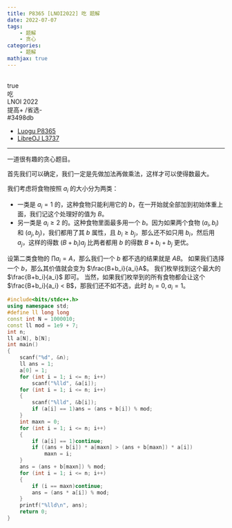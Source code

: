 ```yaml
---
title: P8365 [LNOI2022] 吃 题解
date: 2022-07-07
tags:
	- 题解
	- 贪心
categories:
	- 题解
mathjax: true
---
```

<br>
<!-- more -->
<div id="problem-card-vis">true</div>
<div id="problem-info-name">吃</div>
<div id="problem-info-from">LNOI 2022</div>
<div id="problem-info-difficulty">提高+ /省选-</div>
<div id="problem-info-color">#3498db</div>
<div id="problem-info-submit"><ul><li><a href="https://www.luogu.com.cn/problem/P8365">Luogu P8365</a></li><li><a href="https://loj.ac/p/3737">LibreOJ L3737</a></li></ul></div>

----

一道很有趣的贪心题目。

首先我们可以确定，我们一定是先做加法再做乘法，这样才可以使得数最大。

我们考虑将食物按照 $a_i$ 的大小分为两类：
- 一类是 $a_i = 1$ 的，这种食物只能利用它的 $b$，在一开始就全部加到初始体重上面，我们记这个处理好的值为 $B$。
- 另一类是 $a_i \geq 2$ 的。这种食物里面最多用一个 $b$。因为如果两个食物 $(a_i,b_i)$ 和 $(a_j,b_j)$，我们都用了其 $b$ 属性，且 $b_i \geq b_j$，那么还不如只用 $b_i$，然后用 $a_j$，这样的得数 $(B+b_i)a_j$ 比两者都用 $b$ 的得数 $B+b_i+b_j$ 更优。

设第二类食物的 $\prod a_i = A$，那么我们一个 $b$ 都不选的结果就是 $AB$。
如果我们选择一个 $b$，那么其价值就会变为 $\frac{B+b_i}{a_i}A$。
我们枚举找到这个最大的 $\frac{B+b_i}{a_i}$ 即可。
当然，如果我们枚举到的所有食物都会让这个 $\frac{B+b_i}{a_i} < B$，那我们还不如不选，此时 $b_i = 0,a_i = 1$。

``` cpp
#include<bits/stdc++.h>
using namespace std;
#define ll long long
const int N = 1000010;
const ll mod = 1e9 + 7;
int n;
ll a[N], b[N];
int main()
{
	scanf("%d", &n);
	ll ans = 1;
	a[0] = 1;
	for (int i = 1; i <= n; i++)
		scanf("%lld", &a[i]);
	for (int i = 1; i <= n; i++)
	{
		scanf("%lld", &b[i]);
		if (a[i] == 1)ans = (ans + b[i]) % mod;
	}
	int maxn = 0;
	for (int i = 1; i <= n; i++)
	{
		if (a[i] == 1)continue;
		if ((ans + b[i]) * a[maxn] > (ans + b[maxn]) * a[i])
			maxn = i;
	}
	ans = (ans + b[maxn]) % mod;
	for (int i = 1; i <= n; i++)
	{
		if (i == maxn)continue;
		ans = (ans * a[i]) % mod;
	}
	printf("%lld\n", ans);
	return 0;
}
```

